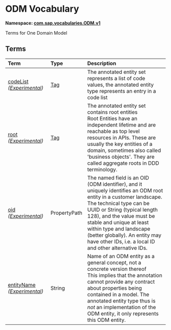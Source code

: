 # ODM Vocabulary
**Namespace: [com.sap.vocabularies.ODM.v1](ODM.xml)**

Terms for One Domain Model


## Terms

Term|Type|Description
:---|:---|:----------
[codeList](./ODM.xml#L36:~:text=<Term%20Name="-,codeList,-") *([Experimental](Common.md#Experimental))*|[Tag](https://github.com/oasis-tcs/odata-vocabularies/blob/main/vocabularies/Org.OData.Core.V1.md#Tag)|<a name="codeList"></a>The annotated entity set represents a list of code values, the annotated entity type represents an entry in a code list
[root](./ODM.xml#L41:~:text=<Term%20Name="-,root,-") *([Experimental](Common.md#Experimental))*|[Tag](https://github.com/oasis-tcs/odata-vocabularies/blob/main/vocabularies/Org.OData.Core.V1.md#Tag)|<a name="root"></a>The annotated entity set contains root entities<br>Root Entities have an independent lifetime and are reachable as top level resources in APIs. These are usually the key entities of a domain, sometimes also called 'business objects'. They are called aggregate roots in DDD terminology.
[oid](./ODM.xml#L47:~:text=<Term%20Name="-,oid,-") *([Experimental](Common.md#Experimental))*|PropertyPath|<a name="oid"></a>The named field is an OID (ODM identifier), and it uniquely identifies an ODM root entity in a customer landscape.<br>The technical type can be UUID or String (typical length 128), and the value must be stable and unique at least within type and landscape (better globally). An entity may have other IDs, i.e. a local ID and other alternative IDs.
[entityName](./ODM.xml#L56:~:text=<Term%20Name="-,entityName,-") *([Experimental](Common.md#Experimental))*|String|<a name="entityName"></a>Name of an ODM entity as a general concept, not a concrete version thereof<br>This implies that the annotation cannot provide any contract about properties being contained in a model. The annotated entity type thus is _not_ an implementation of the ODM entity, it only represents this ODM entity.
